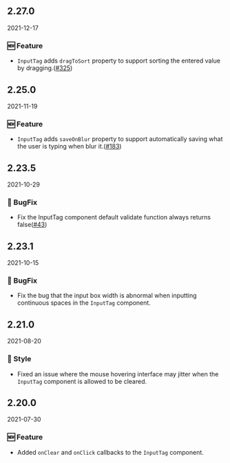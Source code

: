 ## 2.27.0

2021-12-17

### 🆕 Feature

- `InputTag` adds `dragToSort` property to support sorting the entered value by dragging.([#325](https://github.com/arco-design/arco-design/pull/325))

## 2.25.0

2021-11-19

### 🆕 Feature

- `InputTag` adds `saveOnBlur` property to support automatically saving what the user is typing when blur it.([#183](https://github.com/arco-design/arco-design/pull/183))

## 2.23.5

2021-10-29

### 🐛 BugFix

- Fix  the InputTag component default validate function  always returns false([#43](https://github.com/arco-design/arco-design/pull/43))

## 2.23.1

2021-10-15

### 🐛 BugFix

- Fix the bug that the input box width is abnormal when inputting continuous spaces in the `InputTag` component.

## 2.21.0

2021-08-20

### 💅 Style

- Fixed an issue where the mouse hovering interface may jitter when the `InputTag` component is allowed to be cleared.

## 2.20.0

2021-07-30

### 🆕 Feature

- Added `onClear` and `onClick` callbacks to the `InputTag` component.



